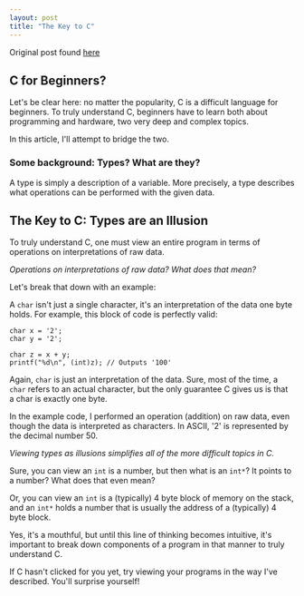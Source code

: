 ```yaml
---
layout: post
title: "The Key to C"
---
```


Original post found [here](https://dev.to/yekyam/the-key-to-c-n6i)

## C for Beginners?
Let's be clear here: no matter the popularity, C is a difficult language for beginners. To truly understand C, beginners have to learn both about programming and hardware, two very deep and complex topics. 

In this article, I'll attempt to bridge the two.

### Some background: Types? What are they?

A type is simply a description of a variable. More precisely, a type describes what operations can be performed with the given data.

## The Key to C: Types are an Illusion

To truly understand C, one must view an entire program in terms of operations on interpretations of raw data. 

*Operations on interpretations of raw data? What does that mean?*

Let's break that down with an example: 

A `char` isn't just a single character, it's an interpretation of the data one byte holds. For example, this block of code is perfectly valid:

```
char x = '2';
char y = '2';

char z = x + y;
printf("%d\n", (int)z); // Outputs '100'
```

Again, `char` is just an interpretation of the data. Sure, most of the time, a `char` refers to an actual character, but the only guarantee C gives us is that a char is exactly one byte. 

In the example code, I performed an operation (addition) on raw data, even though the data is interpreted as characters. In ASCII, '2' is represented by the decimal number 50. 


*Viewing types as illusions simplifies all of the more difficult topics in C.*

Sure, you can view an `int` is a number, but then what is an `int*`? It points to a number? What does that even mean?

Or, you can view an `int` is a (typically) 4 byte block of memory on the stack, and an `int*` holds a number that is usually the address of a (typically) 4 byte block. 

Yes, it's a mouthful, but until this line of thinking becomes intuitive, it's important to break down components of a program in that manner to truly understand C.


If C hasn't clicked for you yet, try viewing your programs in the way I've described. You'll surprise yourself! 
